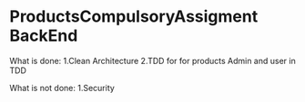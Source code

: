 # ProductsCompulsoryAssigment BackEnd
 What is done:
 1.Clean Architecture
 2.TDD for for products
 Admin and user in TDD
 
 What is not done:
 1.Security
 
 
